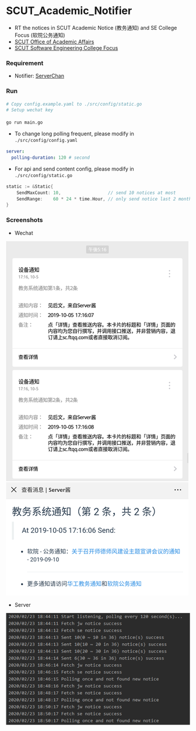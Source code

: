 # SCUT_Academic_Notifier

+ RT the notices in SCUT Academic Notice (教务通知) and SE College Focus (软院公务通知)
+ [SCUT Office of Academic Affairs](http://jw.scut.edu.cn/zhinan/cms/index.do)
+ [SCUT Software Engineering College Focus](http://www2.scut.edu.cn/sse/xyjd_17232/list.htm)

### Requirement

+ Notifier: [ServerChan](http://sc.ftqq.com/3.version)

### Run

```bash
# Copy config.example.yaml to ./src/config/static.go
# Setup wechat key

go run main.go
```

+ To change long polling frequent, please modify in `./src/config/config.yaml`

```yaml
server:
  polling-duration: 120 # second
```

+ For api and send content config, please modify in `./src/config/static.go`

```go
static := &Static{
    SendMaxCount: 10,                  // send 10 notices at most
    SendRange:    60 * 24 * time.Hour, // only send notice last 2 months
}
```

### Screenshots

+ Wechat

![Screenshots](./assets/Screenshot.png)
![Screenshots 2](./assets/Screenshot_2.png)

+ Server

![Screenshots_3](./assets/Screenshot_3.png)